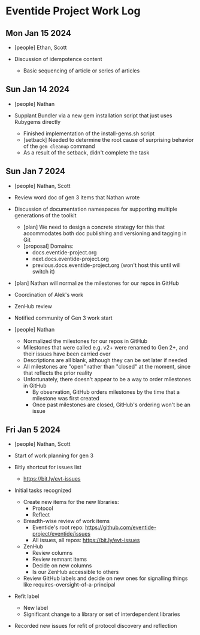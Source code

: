 # Eventide Project Work Log

## Mon Jan 15 2024

- [people] Ethan, Scott

- Discussion of idempotence content
  - Basic sequencing of article or series of articles

## Sun Jan 14 2024

- [people] Nathan

- Supplant Bundler via a new gem installation script that just uses Rubygems directly
  - Finished implementation of the install-gems.sh script
  - [setback] Needed to determine the root cause of surprising behavior of the `gem cleanup` command
  - As a result of the setback, didn't complete the task

## Sun Jan 7 2024

- [people] Nathan, Scott

- Review word doc of gen 3 items that Nathan wrote

- Discussion of documentation namespaces for supporting multiple generations of the toolkit
  - [plan] We need to design a concrete strategy for this that accommodates both doc publishing and versioning and tagging in Git
  - [proposal] Domains:
    - docs.eventide-project.org
    - next.docs.eventide-project.org
    - previous.docs.eventide-project.org (won't host this until will switch it)

- [plan] Nathan will normalize the milestones for our repos in GitHub

- Coordination of Alek's work

- ZenHub review

- Notified community of Gen 3 work start

- [people] Nathan
  - Normalized the milestones for our repos in GitHub
  - Milestones that were called e.g. v2+ were renamed to Gen 2+, and their issues have been carried over
  - Descriptions are all blank, although they can be set later if needed
  - All milestones are "open" rather than "closed" at the moment, since that reflects the prior reality
  - Unfortunately, there doesn't appear to be a way to order milestones in GitHub
    - By observation, GitHub orders milestones by the time that a milestone was first created
    - Once past milestones are closed, GitHub's ordering won't be an issue

## Fri Jan 5 2024

- [people] Nathan, Scott

- Start of work planning for gen 3

- Bitly shortcut for issues list
  - https://bit.ly/evt-issues

- Initial tasks recognized
  - Create new items for the new libraries:
    - Protocol
    - Reflect
  - Breadth-wise review of work items
    - Eventide's root repo: https://github.com/eventide-project/eventide/issues
    - All issues, all repos: https://bit.ly/evt-issues
  - ZenHub
    - Review columns
    - Review remnant items
    - Decide on new columns
    - Is our ZenHub accessible to others
  - Review GitHub labels and decide on new ones for signalling things like requires-oversight-of-a-principal

- Refit label
  - New label
  - Significant change to a library or set of interdependent libraries

- Recorded new issues for refit of protocol discovery and reflection
